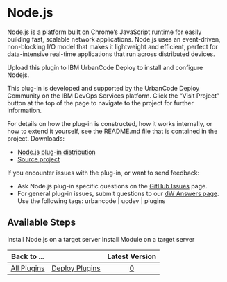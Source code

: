 
Node.js
=======


Node.js is a platform built on Chrome’s JavaScript runtime for easily building fast, scalable network applications. Node.js uses an event-driven, non-blocking I/O model that makes it lightweight and efficient, perfect for data-intensive real-time applications that run across distributed devices.


Upload this plugin to IBM UrbanCode Deploy to install and configure Nodejs.


This plug-in is developed and supported by the UrbanCode Deploy Community on the IBM DevOps Services platform. Click the “Visit Project” button at the top of the page to navigate to the project for further information.


For details on how the plug-in is constructed, how it works internally, or how to extend it yourself, see the README.md file that is contained in the project. Downloads:


* [Node.js plug-in distribution](https://github.com/UrbanCode/Node.js-UCD/releases)
* [Source project](https://github.com/UrbanCode/Node.js-UCD)


If you encounter issues with the plug-in, or want to send feedback:


* Ask Node.js plug-in specific questions on the [GitHub Issues](https://github.com/UrbanCode/Node.js-UCD/issues) page.
* For general plug-in issues, submit questions to our [dW Answers page](https://developer.ibm.com/answers/smart-spaces/23/urbancode.html). Use the following tags: urbancode | ucdev | plugins



Available Steps
---------------


Install Node.js on a target server Install Module on a target server






|Back to ...||Latest Version|
| :---: | :---: | :---: |
|[All Plugins](../../index.md)|[Deploy Plugins](../README.md)|[0]()|
